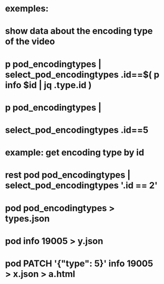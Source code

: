 # exemples:
# show data about the encoding type of the video
# p pod_encodingtypes | select_pod_encodingtypes .id==$( p info $id | jq .type.id )
#

# p pod_encodingtypes |
#     select_pod_encodingtypes .id==5


# example: get encoding type by id
# rest pod pod_encodingtypes | select_pod_encodingtypes '.id == 2'
#
#

# pod pod_encodingtypes > types.json
# pod info 19005 > y.json
# pod PATCH '{"type": 5}' info 19005 > x.json > a.html
